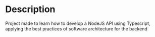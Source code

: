 # Description

Project made to learn how to develop a NodeJS API using Typescript, applying the best practices of software architecture for the backend
